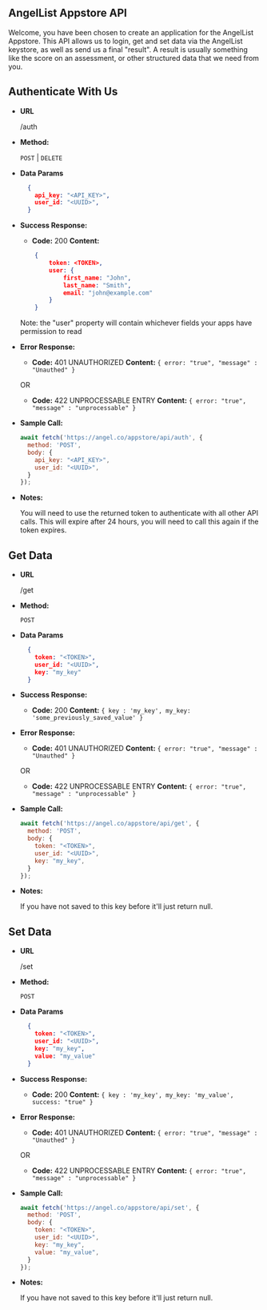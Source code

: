 ## **AngelList Appstore API**

Welcome, you have been chosen to create an application for the AngelList Appstore. This API allows us to login, get and set data via the AngelList keystore, as well as send us a final "result". A result is usually something like the score on an assessment, or other structured data that we need from you.

## **Authenticate With Us**

- **URL**

  /auth

- **Method:**

  `POST` | `DELETE`

- **Data Params**

  ```JSON
    {
      api_key: "<API_KEY>",
      user_id: "<UUID>",
    }
  ```

- **Success Response:**

  - **Code:** 200
  **Content:**
  ```JSON
      {
          token: <TOKEN>,
          user: {
              first_name: "John",
              last_name: "Smith",
              email: "john@example.com"
          }
      }
  ```
  Note: the "user" property will contain whichever fields your apps have permission to read

- **Error Response:**

  - **Code:** 401 UNAUTHORIZED
    **Content:** `{ error: "true", "message" : "Unauthed" }`

  OR

  - **Code:** 422 UNPROCESSABLE ENTRY
    **Content:** `{ error: "true", "message" : "unprocessable" }`

- **Sample Call:**

  ```JAVASCRIPT
  await fetch('https://angel.co/appstore/api/auth', {
    method: 'POST',
    body: {
      api_key: "<API_KEY>",
      user_id: "<UUID>",
    }
  });
  ```

* **Notes:**

  You will need to use the returned token to authenticate with all other API calls. This will expire after 24 hours, you will need to call this again if the token expires.

## **Get Data**

- **URL**

  /get

- **Method:**

  `POST`

- **Data Params**

  ```JSON
    {
      token: "<TOKEN>",
      user_id: "<UUID>",
      key: "my_key"
    }
  ```

- **Success Response:**

  - **Code:** 200
    **Content:** `{ key : 'my_key', my_key: 'some_previously_saved_value' }`

- **Error Response:**

  - **Code:** 401 UNAUTHORIZED
    **Content:** `{ error: "true", "message" : "Unauthed" }`

  OR

  - **Code:** 422 UNPROCESSABLE ENTRY
    **Content:** `{ error: "true", "message" : "unprocessable" }`

- **Sample Call:**

  ```JAVASCRIPT
  await fetch('https://angel.co/appstore/api/get', {
    method: 'POST',
    body: {
      token: "<TOKEN>",
      user_id: "<UUID>",
      key: "my_key",
    }
  });
  ```

* **Notes:**

  If you have not saved to this key before it'll just return null.

## **Set Data**

- **URL**

  /set

- **Method:**

  `POST`

- **Data Params**

  ```JSON
    {
      token: "<TOKEN>",
      user_id: "<UUID>",
      key: "my_key",
      value: "my_value"
    }
  ```

- **Success Response:**

  - **Code:** 200
    **Content:** `{ key : 'my_key', my_key: 'my_value', success: "true" }`

- **Error Response:**

  - **Code:** 401 UNAUTHORIZED
    **Content:** `{ error: "true", "message" : "Unauthed" }`

  OR

  - **Code:** 422 UNPROCESSABLE ENTRY
    **Content:** `{ error: "true", "message" : "unprocessable" }`

- **Sample Call:**

  ```JAVASCRIPT
  await fetch('https://angel.co/appstore/api/set', {
    method: 'POST',
    body: {
      token: "<TOKEN>",
      user_id: "<UUID>",
      key: "my_key",
      value: "my_value",
    }
  });
  ```

* **Notes:**

  If you have not saved to this key before it'll just return null.
